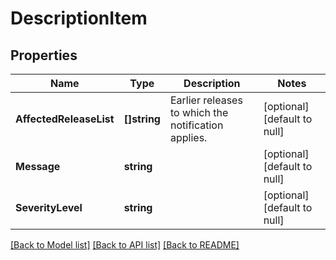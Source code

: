 # DescriptionItem

## Properties
Name | Type | Description | Notes
------------ | ------------- | ------------- | -------------
**AffectedReleaseList** | **[]string** | Earlier releases to which the notification applies. | [optional] [default to null]
**Message** | **string** |  | [optional] [default to null]
**SeverityLevel** | **string** |  | [optional] [default to null]

[[Back to Model list]](../README.md#documentation-for-models) [[Back to API list]](../README.md#documentation-for-api-endpoints) [[Back to README]](../README.md)


